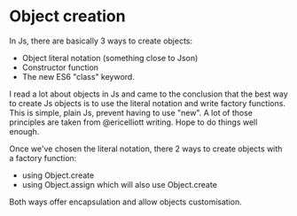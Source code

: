 # Object creation

In Js, there are basically 3 ways to create objects:
- Object literal notation (something close to Json)
- Constructor function
- The new ES6 "class" keyword.

I read a lot about objects in Js and came to the conclusion that the best way to create Js objects is to use the literal notation and write factory functions. This is simple, plain Js, prevent having to use "new". A lot of those principles are taken from @ericelliott writing. Hope to do things well enough.

Once we've chosen the literal notation, there 2 ways to create objects with a factory function:
- using Object.create
- using Object.assign which will also use Object.create
 
Both ways offer encapsulation and allow objects customisation.
